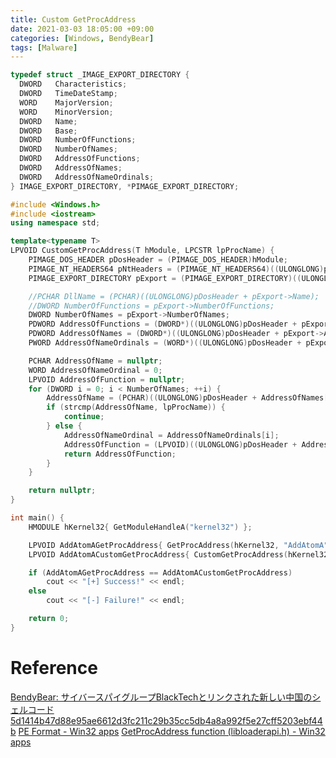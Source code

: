 ```yaml
---
title: Custom GetProcAddress
date: 2021-03-03 18:05:00 +09:00
categories: [Windows, BendyBear]
tags: [Malware]
---
```


```cpp
typedef struct _IMAGE_EXPORT_DIRECTORY {
  DWORD   Characteristics;
  DWORD   TimeDateStamp;
  WORD    MajorVersion;
  WORD    MinorVersion;
  DWORD   Name;
  DWORD   Base;
  DWORD   NumberOfFunctions;
  DWORD   NumberOfNames;
  DWORD   AddressOfFunctions;
  DWORD   AddressOfNames;
  DWORD   AddressOfNameOrdinals;
} IMAGE_EXPORT_DIRECTORY, *PIMAGE_EXPORT_DIRECTORY;
```

```cpp
#include <Windows.h>
#include <iostream>
using namespace std;

template<typename T>
LPVOID CustomGetProcAddress(T hModule, LPCSTR lpProcName) {
	PIMAGE_DOS_HEADER pDosHeader = (PIMAGE_DOS_HEADER)hModule;
	PIMAGE_NT_HEADERS64 pNtHeaders = (PIMAGE_NT_HEADERS64)((ULONGLONG)pDosHeader + pDosHeader->e_lfanew);
	PIMAGE_EXPORT_DIRECTORY pExport = (PIMAGE_EXPORT_DIRECTORY)((ULONGLONG)pDosHeader + pNtHeaders->OptionalHeader.DataDirectory[IMAGE_DIRECTORY_ENTRY_EXPORT].VirtualAddress);

	//PCHAR DllName = (PCHAR)((ULONGLONG)pDosHeader + pExport->Name);
	//DWORD NumberOfFunctions = pExport->NumberOfFunctions;
	DWORD NumberOfNames = pExport->NumberOfNames;
	PDWORD AddressOfFunctions = (DWORD*)((ULONGLONG)pDosHeader + pExport->AddressOfFunctions);
	PDWORD AddressOfNames = (DWORD*)((ULONGLONG)pDosHeader + pExport->AddressOfNames);
	PWORD AddressOfNameOrdinals = (WORD*)((ULONGLONG)pDosHeader + pExport->AddressOfNameOrdinals);

	PCHAR AddressOfName = nullptr;
	WORD AddressOfNameOrdinal = 0;
	LPVOID AddressOfFunction = nullptr;
	for (DWORD i = 0; i < NumberOfNames; ++i) {
		AddressOfName = (PCHAR)((ULONGLONG)pDosHeader + AddressOfNames[i]);
		if (strcmp(AddressOfName, lpProcName)) {
			continue;
		} else {
			AddressOfNameOrdinal = AddressOfNameOrdinals[i];
			AddressOfFunction = (LPVOID)((ULONGLONG)pDosHeader + AddressOfFunctions[AddressOfNameOrdinal]);
			return AddressOfFunction;
		}
	}

	return nullptr;
}

int main() {
	HMODULE hKernel32{ GetModuleHandleA("kernel32") };

	LPVOID AddAtomAGetProcAddress{ GetProcAddress(hKernel32, "AddAtomA") };
	LPVOID AddAtomACustomGetProcAddress{ CustomGetProcAddress(hKernel32, "AddAtomA") };

	if (AddAtomAGetProcAddress == AddAtomACustomGetProcAddress)
		cout << "[+] Success!" << endl;
	else
		cout << "[-] Failure!" << endl;

	return 0;
}
```

# Reference
[BendyBear: サイバースパイグループBlackTechとリンクされた新しい中国のシェルコード](https://unit42.paloaltonetworks.jp/bendybear-shellcode-blacktech/)
[5d1414b47d88e95ae6612d3fc211c29b35cc5db4a8a992f5e27cff5203ebf44b]()
[PE Format - Win32 apps](https://docs.microsoft.com/en-us/windows/win32/debug/pe-format)
[GetProcAddress function (libloaderapi.h) - Win32 apps](https://docs.microsoft.com/ja-jp/windows/win32/api/libloaderapi/nf-libloaderapi-getprocaddress)